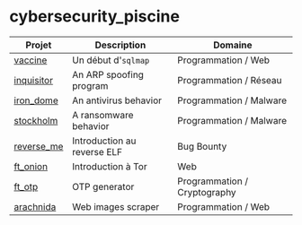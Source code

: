 # cybersecurity_piscine
| Projet | Description | Domaine |
|-|-|-|
| [vaccine](https://github.com/Skalyaeve/vaccine) | Un début d'`sqlmap` | Programmation / Web |
| [inquisitor](https://github.com/Skalyaeve/inquisitor) | An ARP spoofing program | Programmation / Réseau |
| [iron_dome](https://github.com/Skalyaeve/iron_dome) | An antivirus behavior | Programmation / Malware |
| [stockholm](https://github.com/Skalyaeve/stockholm) | A ransomware behavior | Programmation / Malware |
| [reverse_me](https://github.com/Skalyaeve/reverse_me) | Introduction au reverse ELF | Bug Bounty |
| [ft_onion](https://github.com/Skalyaeve/ft_onion) | Introduction à Tor | Web |
| [ft_otp](https://github.com/Skalyaeve/ft_otp) | OTP generator | Programmation / Cryptography |
| [arachnida](https://github.com/Skalyaeve/arachnida) | Web images scraper | Programmation / Web |
